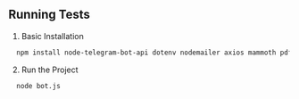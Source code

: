 ## Running Tests

1. Basic Installation

```bash
  npm install node-telegram-bot-api dotenv nodemailer axios mammoth pdf-lib puppeteer

```

2. Run the Project

```bash
  node bot.js
```
